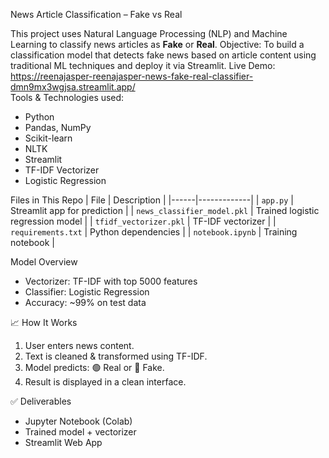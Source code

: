  News Article Classification – Fake vs Real

This project uses Natural Language Processing (NLP) and Machine Learning to classify news articles as **Fake** or **Real**.
Objective: To build a classification model that detects fake news based on article content using traditional ML techniques and deploy it via Streamlit.
Live Demo: https://reenajasper-reenajasper-news-fake-real-classifier-dmn9mx3wgjsa.streamlit.app/  
Tools & Technologies used:
- Python
- Pandas, NumPy
- Scikit-learn
- NLTK
- Streamlit
- TF-IDF Vectorizer
- Logistic Regression

 Files in This Repo
| File | Description |
|------|-------------|
| `app.py` | Streamlit app for prediction |
| `news_classifier_model.pkl` | Trained logistic regression model |
| `tfidf_vectorizer.pkl` | TF-IDF vectorizer |
| `requirements.txt` | Python dependencies |
| `notebook.ipynb` |  Training notebook |


Model Overview
- Vectorizer: TF-IDF with top 5000 features
- Classifier: Logistic Regression
- Accuracy: ~99% on test data

📈 How It Works
1. User enters news content.
2. Text is cleaned & transformed using TF-IDF.
3. Model predicts: 🟢 Real or 🔴 Fake.
4. Result is displayed in a clean interface.

✅ Deliverables
- Jupyter Notebook (Colab)
- Trained model + vectorizer
- Streamlit Web App


